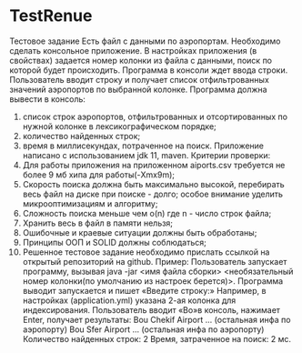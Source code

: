 # TestRenue
Тестовое задание
Есть файл с данными по аэропортам. Необходимо сделать консольное приложение.
В настройках приложения (в свойствах) задается номер колонки из файла с данными, поиск
по которой будет происходить. Программа в консоли ждет ввода строки. Пользователь вводит
строку и получает список отфильтрованных значений аэропортов по выбранной колонке.
Программа должна вывести в консоль:
1. список строк аэропортов, отфильтрованных и отсортированных по нужной колонке в
лексикографическом порядке;
2. количество найденных строк;
3. время в миллисекундах, потраченное на поиск.
Приложение написано с использованием jdk 11, maven.
Критерии проверки:
1. Для работы приложения на приложенном aiports.csv требуется не более 9 мб хипа для
работы(-Xmx9m);
2. Скорость поиска должна быть максимально высокой, перебирать весь файл на диске
при поиске - долго; особое внимание уделить микрооптимизациям и алгоритму;
3. Сложность поиска меньше чем o(n) где n - число строк файла;
4. Хранить весь в файл в памяти нельзя;
5. Ошибочные и краевые ситуации должны быть обработаны;
6. Принципы ООП и SOLID должны соблюдаться;
7. Решенное тестовое задание необходимо прислать ссылкой на открытый репозиторий
на github.
Пример:
Пользователь запускает программу, вызывая java -jar <имя файла сборки> <необязательный
номер колонки(по умолчанию из настроек берется)>. Программа выводит запускается и пишет
«Введите строку:»
Например, в настройках (application.yml) указана 2-ая колонка для индексирования.
Пользователь вводит «Bo»в консоль, нажимает Enter, получает результаты:
Bou Chekif Airport ... (остальная инфа по аэропорту) Bou Sfer Airport ... (остальная инфа по
аэропорту)
Количество найденных строк: 2 Время, затраченное на поиск: 2 мс.
